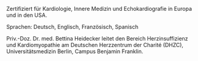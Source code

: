 Zertifiziert für Kardiologie, Innere Medizin und Echokardiografie in Europa und in den USA.

Sprachen: Deutsch, Englisch, Französisch, Spanisch

Priv.-Doz. Dr. med. Bettina Heidecker leitet den Bereich Herzinsuffizienz und Kardiomyopathie am Deutschen Herzzentrum der Charité (DHZC), Universitätsmedizin Berlin, Campus Benjamin Franklin.
